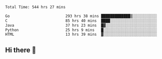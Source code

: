 <!--START_SECTION:waka-->

```txt
Total Time: 544 hrs 27 mins

Go                         293 hrs 38 mins █████████████▒░░░░░░░░░░░   53.85 %
C                          85 hrs 40 mins  ████░░░░░░░░░░░░░░░░░░░░░   15.71 %
Java                       37 hrs 23 mins  █▓░░░░░░░░░░░░░░░░░░░░░░░   06.86 %
Python                     25 hrs 9 mins   █░░░░░░░░░░░░░░░░░░░░░░░░   04.61 %
HTML                       13 hrs 39 mins  ▓░░░░░░░░░░░░░░░░░░░░░░░░   02.50 %
```

<!--END_SECTION:waka-->

## Hi there 👋

<!--
**prorok210/prorok210** is a ✨ _special_ ✨ repository because its `README.md` (this file) appears on your GitHub profile.

Here are some ideas to get you started:

- 🔭 I’m currently working on ...
- 🌱 I’m currently learning ...
- 👯 I’m looking to collaborate on ...
- 🤔 I’m looking for help with ...
- 💬 Ask me about ...
- 📫 How to reach me: ...
- 😄 Pronouns: ...
- ⚡ Fun fact: ...
-->

